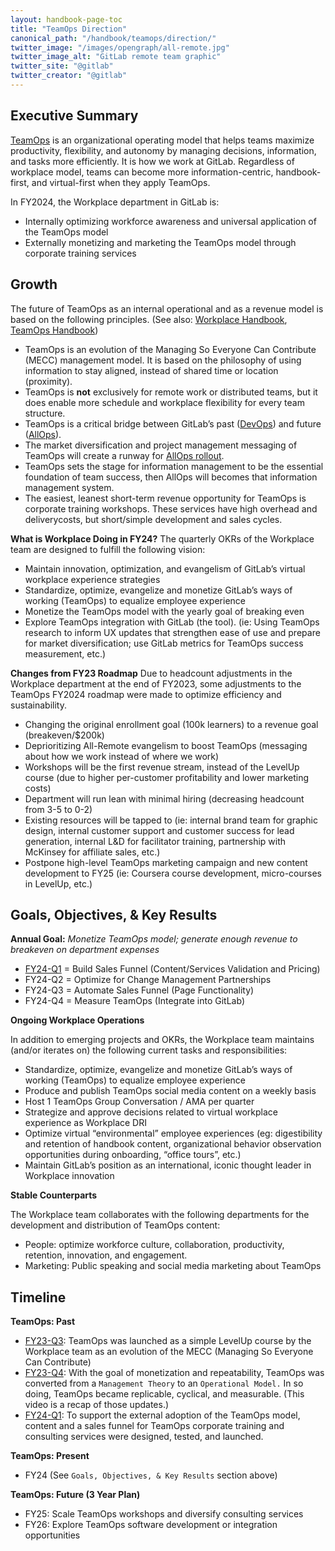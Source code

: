 ```yaml
---
layout: handbook-page-toc
title: "TeamOps Direction"
canonical_path: "/handbook/teamops/direction/"
twitter_image: "/images/opengraph/all-remote.jpg"
twitter_image_alt: "GitLab remote team graphic"
twitter_site: "@gitlab"
twitter_creator: "@gitlab"
---
```


## Executive Summary

[TeamOps](https://about.gitlab.com/teamops/) is an organizational operating model that helps teams maximize productivity, flexibility, and autonomy by managing decisions, information, and tasks more efficiently. It is how we work at GitLab. Regardless of workplace model, teams can become more information-centric, handbook-first, and virtual-first when they apply TeamOps.

In FY2024, the Workplace department in GitLab is:
- Internally optimizing workforce awareness and universal application of the TeamOps model
- Externally monetizing and marketing the TeamOps model through corporate training services

## Growth

The future of TeamOps as an internal operational and as a revenue model is based on the following principles. (See also: [Workplace Handbook](https://about.gitlab.com/ceo/chief-of-staff-team/workplace/), [TeamOps Handbook](/handbook/teamops/))

- TeamOps is an evolution of the Managing So Everyone Can Contribute (MECC) management model. It is based on the philosophy of using information to stay aligned, instead of shared time or location (proximity).
- TeamOps is **not** exclusively for remote work or distributed teams, but it does enable more schedule and workplace flexibility for every team structure.
- TeamOps is a critical bridge between GitLab’s past ([DevOps](https://about.gitlab.com/topics/devops/)) and future ([AllOps](https://about.gitlab.com/company/vision/#vision)).
- The market diversification and project management messaging of TeamOps will create a runway for [AllOps rollout](https://about.gitlab.com/company/cadence/#example-of-cadence-flow).
- TeamOps sets the stage for information management to be the essential foundation of team success, then AllOps will becomes that information management system.
- The easiest, leanest short-term revenue opportunity for TeamOps is corporate training workshops. These services have high overhead and deliverycosts, but short/simple development and sales cycles.

**What is Workplace Doing in FY24?**
The quarterly OKRs of the Workplace team are designed to fulfill the following vision:
- Maintain innovation, optimization, and evangelism of GitLab’s virtual workplace experience strategies
- Standardize, optimize, evangelize and monetize GitLab’s ways of working (TeamOps) to equalize employee experience
- Monetize the TeamOps model with the yearly goal of breaking even
- Explore TeamOps integration with GitLab (the tool). (ie: Using TeamOps research to inform UX updates that strengthen ease of use and prepare for market diversification; use GitLab metrics for TeamOps success measurement, etc.)

**Changes from FY23 Roadmap**
Due to headcount adjustments in the Workplace department at the end of FY2023, some adjustments to the TeamOps FY2024 roadmap were made to optimize efficiency and sustainability.
- Changing the original enrollment goal (100k learners) to a revenue goal (breakeven/$200k)
- Deprioritizing All-Remote evangelism to boost TeamOps (messaging about how we work instead of where we work)
- Workshops will be the first revenue stream, instead of the LevelUp course (due to higher per-customer profitability and lower marketing costs)
- Department will run lean with minimal hiring (decreasing headcount from 3-5 to 0-2)
- Existing resources will be tapped to (ie: internal brand team for graphic design, internal customer support and customer success for lead generation, internal L&D for facilitator training, partnership with McKinsey for affiliate sales, etc.)
- Postpone high-level TeamOps marketing campaign and new content development to FY25 (ie: Coursera course development, micro-courses in LevelUp, etc.)

## Goals, Objectives, & Key Results

**Annual Goal:** _Monetize TeamOps model; generate enough revenue to breakeven on department expenses_

- [FY24-Q1](https://gitlab.com/groups/gitlab-com/ceo-chief-of-staff-team/workplace/-/epics/2) = Build Sales Funnel (Content/Services Validation and Pricing)
- FY24-Q2 = Optimize for Change Management Partnerships
- FY24-Q3 = Automate Sales Funnel (Page Functionality)
- FY24-Q4 = Measure TeamOps (Integrate into GitLab)

**Ongoing Workplace Operations**

In addition to emerging projects and OKRs, the Workplace team maintains (and/or iterates on) the following current tasks and responsibilities:

- Standardize, optimize, evangelize and monetize GitLab’s ways of working (TeamOps) to equalize employee experience
- Produce and publish TeamOps social media content on a weekly basis
- Host 1 TeamOps Group Conversation / AMA per quarter
- Strategize and approve decisions related to virtual workplace experience as Workplace DRI
- Optimize virtual “environmental” employee experiences (eg: digestibility and retention of handbook content, organizational behavior observation opportunities during onboarding, “office tours”, etc.)
- Maintain GitLab’s position as an international, iconic thought leader in Workplace innovation

**Stable Counterparts**

The Workplace team collaborates with the following departments for the development and distribution of TeamOps content:

- People: optimize workforce culture, collaboration, productivity, retention, innovation, and engagement.
- Marketing: Public speaking and social media marketing about TeamOps

## Timeline

**TeamOps: Past**

- [FY23-Q3](https://gitlab.com/groups/gitlab-com/-/epics/1841): TeamOps was launched as a simple LevelUp course by the Workplace team as an evolution of the MECC (Managing So Everyone Can Contribute)
- [FY23-Q4](https://gitlab.com/groups/gitlab-com/-/epics/1978): With the goal of monetization and repeatability, TeamOps was converted from a `Management Theory` to an `Operational Model.` In so doing, TeamOps became replicable, cyclical, and measurable.  (This video is a recap of those updates.)
- [FY24-Q1](https://gitlab.com/groups/gitlab-com/ceo-chief-of-staff-team/workplace/-/epics/2): To support the external adoption of the TeamOps model, content and a sales funnel for TeamOps corporate training and consulting services were designed, tested, and launched.

**TeamOps: Present**

- FY24 (See `Goals, Objectives, & Key Results` section above)

**TeamOps: Future (3 Year Plan)**

- FY25: Scale TeamOps workshops and diversify consulting services
- FY26: Explore TeamOps software development or integration opportunities
